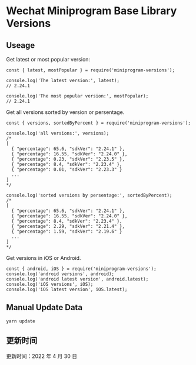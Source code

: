 
# Wechat Miniprogram Base Library Versions

## Useage

Get latest or most popular version:

```;
const { latest, mostPopular } = require('miniprogram-versions');

console.log('The latest version:', latest);
// 2.24.1

console.log('The most popular version:', mostPopular);
// 2.24.1

```

Get all versions sorted by version or persentage.

```
const { versions, sortedByPercent } = require('miniprogram-versions');

console.log('all versions:', versions);
/*
[
  { "percentage": 65.6, "sdkVer": "2.24.1" },
  { "percentage": 16.55, "sdkVer": "2.24.0" },
  { "percentage": 0.23, "sdkVer": "2.23.5" },
  { "percentage": 8.4, "sdkVer": "2.23.4" },
  { "percentage": 0.01, "sdkVer": "2.23.3" }
  ...
]
*/

console.log('sorted versions by persentage:', sortedByPercent);
/*
[
  { "percentage": 65.6, "sdkVer": "2.24.1" },
  { "percentage": 16.55, "sdkVer": "2.24.0" },
  { "percentage": 8.4, "sdkVer": "2.23.4" },
  { "percentage": 2.29, "sdkVer": "2.21.4" },
  { "percentage": 1.59, "sdkVer": "2.19.6" }
  ...
]
*/
```

Get versions in iOS or Android.

```
const { android, iOS } = require('miniprogram-versions');
console.log('android versions', android);
console.log('android latest version', android.latest);
console.log('iOS versions', iOS);
console.log('iOS latest version', iOS.latest);
```

## Manual Update Data

```
yarn update
```

## 更新时间

更新时间：2022 年 4 月 30 日
